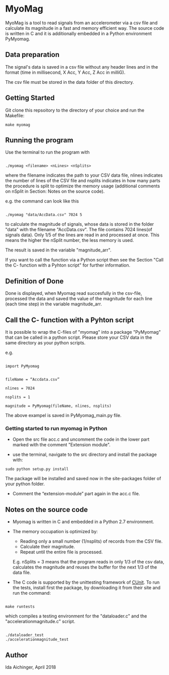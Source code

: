 # MyoMag

MyoMag is a tool to read signals from an accelerometer via a csv file and calculate its magnitude in a fast and memory efficient way. The source code is written in C and it is additionally embedded in a Python environment PyMyomag.

## Data preparation

The signal's data is saved in a csv file without any header lines and in the format (time in millisecond, X Acc, Y Acc, Z Acc in milliG).

The csv file must be stored in the data folder of this directory.

## Getting Started

Git clone this repsoitory to the directory of your choice and run the Makefile:

```
make myomag
```


## Running the program

Use the terminal to run the program with

```

./myomag <filename> <nLines> <nSplits>

```
where the filename indicates the path to your CSV data file, nlines indicates the number of lines of the CSV file and nsplits indicates in how many parts the procedure is split to optimize the memory usage (additional comments on nSplit in Section: Notes on the source code).

e.g. the command can look like this 
```

./myomag "data/AccData.csv" 7024 5

```

to calculate the magnitude of signals, whose data is stored in the folder "data" with the filename "AccData.csv". The file contains 7024 lines(of signals data). Only 1/5 of the lines are read in and processed at once. This means the higher the nSplit number, the less memory is used.

The result is saved in the variable "magnitude_arr". 

If you want to call the function via a Python script then see the Section "Call the C- function with a Pyhton script" for further information.

## Definition of Done

Done is displayed, when Myomag read succesfully in the csv-file, processed the data and saved the value of the magnitude for each line (each time step) in the variable magnitude_arr.

## Call the C- function with a Pyhton script

It is possible to wrap the C-files of "myomag" into a package "PyMyomag" that can be called in a python script. Please store your CSV data in the same directory as your python scripts.

e.g.

```

import PyMyomag


fileName = “Accdata.csv”

nlines = 7024

nsplits = 1

magnitude = PyMyomag(fileName, nlines, nsplits)

```

The above exampel is saved in PyMyomag_main.py file.

### Getting started to run myomag in Python

- Open the src file acc.c and uncomment the code in the lower part marked with the comment "Extension module".

- use the terminal, navigate to the src directory and install the package with:

```
sudo python setup.py install
```

The package will be installed and saved now in the site-packages folder of your python folder.

- Comment the “extension-module” part again in the acc.c file.


## Notes on the source code

- Myomag is written in C and embedded in a Python 2.7 environment.

- The memory occupation is optimized by:
	- Reading only a small number (1/nsplits) of records from the CSV file.
	- Calculate their magnitude.
	- Repeat until the entire file is processed.

	E.g. nSplits = 3 means that the program reads in only 1/3 of the csv data, calculates the magnitude and reuses the buffer for the next 1/3 of the data file.

- The C code is supported by the unittesting framework of [CUnit](http://cunit.sourceforge.net/). To run the tests, install first the package, by downloading it from their site and run the command:

```

make runtests

```
which compiles a testing environment for the "dataloader.c" and the "accelerationmagnitude.c" script.
```

./dataloader_test
./accelerationmagnitude_test

```


## Author


Ida Aichinger, April 2018
